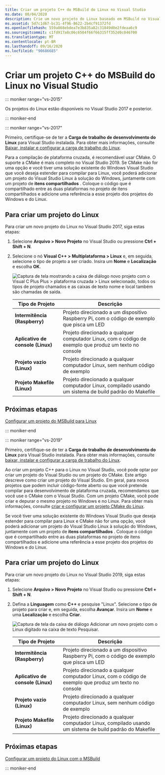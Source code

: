 ```yaml
---
title: Criar um projeto C++ do MSBuild do Linux no Visual Studio
ms.date: 08/04/2020
description: Crie um novo projeto do Linux baseado em MSBuild no Visual Studio.
ms.assetid: 5d7c1d67-bc31-4f96-8622-2b4cf91372fd
ms.openlocfilehash: 559a868ebdea7e3b835a82c31849d0e2fdeaa6c9
ms.sourcegitcommit: c1fd917a8c06c6504f66f66315ff352d0c046700
ms.translationtype: MT
ms.contentlocale: pt-BR
ms.lasthandoff: 09/16/2020
ms.locfileid: "90686685"
---
```

# <a name="create-a-linux-msbuild-c-project-in-visual-studio"></a>Criar um projeto C++ do MSBuild do Linux no Visual Studio

::: moniker range="vs-2015"

Os projetos do Linux estão disponíveis no Visual Studio 2017 e posterior.

::: moniker-end

::: moniker range="vs-2017"

Primeiro, certifique-se de ter a **Carga de trabalho de desenvolvimento do Linux** para Visual Studio instalada. Para obter mais informações, consulte [Baixar, instalar e configurar a carga de trabalho do Linux](download-install-and-setup-the-linux-development-workload.md).

Para a compilação de plataforma cruzada, é recomendável usar CMake. O suporte a CMake é mais completo no Visual Studio 2019. Se CMake não for uma opção e você tiver uma solução existente do Windows Visual Studio que você deseja estender para compilar para Linux, você poderá adicionar um projeto do Visual Studio Linux à solução do Windows, juntamente com um projeto de **itens compartilhados** . Coloque o código que é compartilhado entre as duas plataformas no projeto de itens compartilhados e adicione uma referência a esse projeto dos projetos do Windows e do Linux.

## <a name="to-create-a-new-linux-project"></a>Para criar um projeto do Linux

Para criar um novo projeto do Linux no Visual Studio 2017, siga estas etapas:

1. Selecione **Arquivo > Novo Projeto** no Visual Studio ou pressione **Ctrl + Shift + N**.
1. Selecione o nó **Visual C++ > Multiplataforma > Linux** e, em seguida, selecione o tipo de projeto a ser criado. Insira um **Nome** e **Localização** e escolha **OK**.

   ![Captura de tela mostrando a caixa de diálogo novo projeto com o Visual C Plus Plus > plataforma cruzada > Linux selecionado, todos os tipos de projeto chamados e as caixas de texto nome e local também são chamadas de saída.](media/newproject.png)

   | Tipo de Projeto | Descrição |
   | ------------ | --- |
   | **Intermitência (Raspberry)**           | Projeto direcionado a um dispositivo Raspberry Pi, com o código de exemplo que pisca um LED |
   | **Aplicativo de console (Linux)** | Projeto direcionado a qualquer computador Linux, com o código de exemplo que produz um texto no console |
   | **Projeto vazio (Linux)**       | Projeto direcionado a qualquer computador Linux, sem nenhum código de exemplo |
   | **Projeto Makefile (Linux)**    | Projeto direcionado a qualquer computador Linux, compilado usando um sistema de build padrão do Makefile |

## <a name="next-steps"></a>Próximas etapas

[Configurar um projeto do MSBuild para Linux](configure-a-linux-project.md)

::: moniker-end

::: moniker range="vs-2019"

Primeiro, certifique-se de ter a **Carga de trabalho de desenvolvimento do Linux** para Visual Studio instalada. Para obter mais informações, consulte [baixar, instalar e configurar a carga de trabalho do Linux](download-install-and-setup-the-linux-development-workload.md).

Ao criar um projeto C++ para o Linux no Visual Studio, você pode optar por criar um projeto do Visual Studio ou um projeto do CMake. Este artigo descreve como criar um projeto do Visual Studio. Em geral, para novos projetos que podem incluir código-fonte aberto ou que você pretende compilar para desenvolvimento de plataforma cruzada, recomendamos que você use o CMake com o Visual Studio. Com um projeto CMake, você pode criar e depurar o mesmo projeto no Windows e no Linux. Para obter mais informações, consulte [criar e configurar um projeto CMake do Linux](cmake-linux-project.md).

Se você tiver uma solução existente do Windows Visual Studio que deseja estender para compilar para Linux e CMake não for uma opção, você poderá adicionar um projeto do Visual Studio Linux à solução do Windows, juntamente com um projeto de **itens compartilhados** . Coloque o código que é compartilhado entre as duas plataformas no projeto de itens compartilhados e adicione uma referência a esse projeto dos projetos do Windows e do Linux.

## <a name="to-create-a-new-linux-project"></a>Para criar um projeto do Linux

Para criar um novo projeto do Linux no Visual Studio 2019, siga estas etapas:

1. Selecione **Arquivo > Novo Projeto** no Visual Studio ou pressione **Ctrl + Shift + N**.
1. Defina a **Linguagem** como **C++** e pesquise "Linux". Selecione o tipo de projeto para criar e, em seguida, escolha **Avançar**. Insira um **Nome** e uma **Localização** e escolha **Criar**.

   ![Captura de tela da caixa de diálogo Adicionar um novo projeto com o Linux digitado na caixa de texto Pesquisar.](media/newproject-vs2019.png)

   | Tipo de Projeto | Descrição |
   | ------------ | --- |
   | **Intermitência (Raspberry)**           | Projeto direcionado a um dispositivo Raspberry Pi, com o código de exemplo que pisca um LED |
   | **Aplicativo de console (Linux)** | Projeto direcionado a qualquer computador Linux, com o código de exemplo que produz um texto no console |
   | **Projeto vazio (Linux)**       | Projeto direcionado a qualquer computador Linux, sem nenhum código de exemplo |
   | **Projeto Makefile (Linux)**    | Projeto direcionado a qualquer computador Linux, compilado usando um sistema de build padrão do Makefile |

## <a name="next-steps"></a>Próximas etapas

[Configurar um projeto do Linux com o MSBuild](configure-a-linux-project.md)

::: moniker-end
